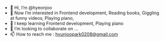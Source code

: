 - 👋 Hi, I’m @hyeonjoo
- 👀 Now I’m interested in
  Frontend development,
  Reading books,
  Giggling at funny videos,
  Playing piano,
- 🌱 I keep learning
  Frontend development,
  Playing piano
- 💞️ I’m looking to collaborate on ...
- 📫 How to reach me : hyunjoopark0208@gmail.com

<!---
hyeonjoo/hyeonjoo is a ✨ special ✨ repository because its `README.md` (this file) appears on your GitHub profile.
You can click the Preview link to take a look at your changes.
--->
